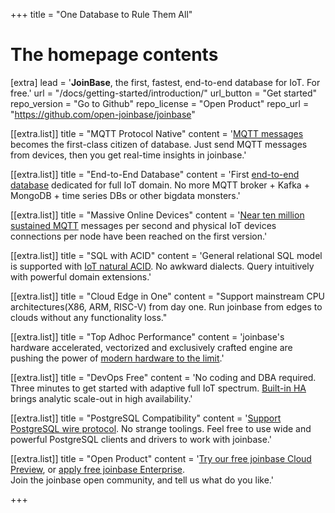 +++
title = "One Database to Rule Them All"


# The homepage contents
[extra]
lead = '<b>JoinBase</b>, the first, fastest, end-to-end database for IoT. For free.'
url = "/docs/getting-started/introduction/"
url_button = "Get started"
repo_version = "Go to Github"
repo_license = "Open Product"
repo_url = "https://github.com/open-joinbase/joinbase"

[[extra.list]]
title = "MQTT Protocol Native"
content = '<a href="https://mqtt.org/">MQTT messages</a> becomes the first-class citizen of database. Just send MQTT messages from devices, then you get real-time insights in joinbase.'

[[extra.list]]
title = "End-to-End Database"
content = 'First <a href="/docs/references/glossary/#end-to-end-database">end-to-end database</a> dedicated for full IoT domain. No more MQTT broker + Kafka + MongoDB + time series DBs or other bigdata monsters.'

[[extra.list]]
title = "Massive Online Devices"
content = '<a href="/benchmark">Near ten million sustained MQTT</a> messages per second and physical IoT devices connections per node have been reached on the first version.'

[[extra.list]]
title = "SQL with ACID"
content = 'General relational SQL model is supported with <a href="/docs/references/glossary/#iot-natural-acid">IoT natural ACID</a>. No awkward dialects. Query intuitively with powerful domain extensions.'

[[extra.list]]
title = "Cloud Edge in One"
content = "Support mainstream CPU architectures(X86, ARM, RISC-V) from day one. Run joinbase from edges to clouds without any functionality loss."

[[extra.list]]
title = "Top Adhoc Performance"
content = 'joinbase&#39;s hardware accelerated, vectorized and exclusively crafted engine are pushing the power of <a href="/benchmark">modern hardware to the limit</a>.'

[[extra.list]]
title = "DevOps Free"
content = 'No coding and DBA required. Three minutes to get started with adaptive full IoT spectrum. <a href="/docs/references/ha/">Built-in HA</a> brings analytic scale-out in high availability.'

[[extra.list]]
title = "PostgreSQL Compatibility"
content = '<a href="/docs/references/postgresql">Support PostgreSQL wire protocol</a>. No strange toolings. Feel free to use wide and powerful PostgreSQL clients and drivers to work with joinbase.'

[[extra.list]]
title = "Open Product"
content = '<a href="https://cloud.joinbase.io">Try our free joinbase Cloud Preview</a>, or <a href="https://cloud.joinbase.io/req">apply free joinbase Enterprise</a>. <br/> Join the joinbase open community, and tell us what do you like.'

+++